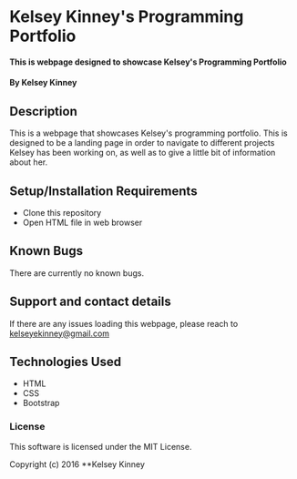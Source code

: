# Kelsey Kinney's Programming Portfolio

#### This is webpage designed to showcase Kelsey's Programming Portfolio

#### By Kelsey Kinney

## Description

This is a webpage that showcases Kelsey's programming portfolio. This is designed to be a landing page in order to navigate to different projects Kelsey has been working on, as well as to give a little bit of information about her.

## Setup/Installation Requirements

* Clone this repository
* Open HTML file in web browser 

## Known Bugs

There are currently no known bugs.

## Support and contact details

If there are any issues loading this webpage, please reach to kelseyekinney@gmail.com

## Technologies Used

* HTML
* CSS
* Bootstrap

### License

This software is licensed under the MIT License.

Copyright (c) 2016 **Kelsey Kinney
